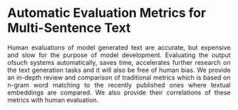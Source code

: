 # Automatic Evaluation Metrics for Multi-Sentence Text

<div style="text-align: justify"> Human evaluations of model generated text are accurate, but expensive and slow for the purpose of model development. 
Evaluating the output ofsuch systems automatically, saves time, accelerates further research on the text generation tasks
and it will also be free of human bias. We provide an in-depth review and comparison of traditional metrics which is based on
n-gram word matching to the recently published ones where textual embeddings are compared. We also provide their
correlations of these metrics with human evaluation.</div>
